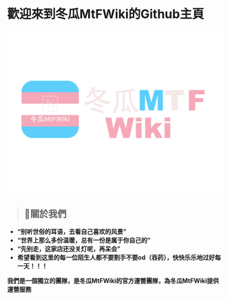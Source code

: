 # 歡迎來到冬瓜MtFWiki的Github主頁

![](https://raw.githubusercontent.com/DongguaMtFWiki/wiki/main/%E5%86%AC%E7%93%9CMtFWikilogo%E6%8A%A0%E5%9B%BE.png)

> ## **📖關於我們**

- **“别听世俗的耳语，去看自己喜欢的风景”**
- **“世界上那么多份温暖，总有一份是属于你自己的”**
- **“先别走，这家店还没关灯呢，再呆会”**
- **希望看到这里的每一位陌生人都不要割手不要od（吞药），快快乐乐地过好每一天！！！**

**我們是一個獨立的團隊，是冬瓜MtFWiki的官方運營團隊，為冬瓜MtFWiki提供運營服務**
